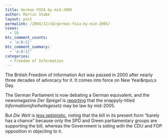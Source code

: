 ```yaml
---
title: German FOIA by mid-2005
author: Martin Stabe
layout: post
permalink: /2004/12/18/german-foia-by-mid-2005/
views:
  - 28
btc_comment_counts:
  - 'a:0:{}'
btc_comment_summary:
  - 'a:0:{}'
categories:
  - Freedom of Information
---
```

The British Freedom of Information Act was passed in 2000 after nearly three decades of advocacy for it. It comes into force on New Year&rquo;s Day.

The German Parliament is now debating a German equivalent, and the newsmagazine *Der Spiegel* is [reporting][1] that the snappyly-titled *Informationsfreiheitsgesetz* may be law by mid-2005.

But *Die Welt* is [less optimistic][2], noting that the bill in its present form &ldquo;barely has a chance&rdquo; because only the SPD and Green partiamentary groups are supporting the bill, whereas the Government is siding with the CDU and FDP opposition in objecting to it.

 [1]: http://www.spiegel.de/netzwelt/politik/0,1518,333323,00.html "Informationsfreiheitsgesetz: Das Ende der Amtsgeheimnisse? - Netzwelt - SPIEGEL ONLINE"
 [2]: http://www.welt.de/data/2004/12/18/376315.html